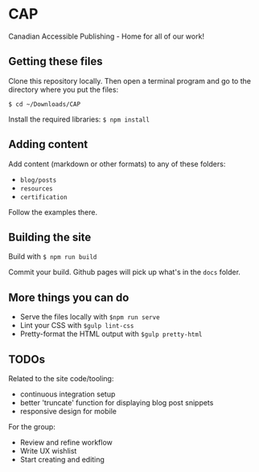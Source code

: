 # CAP
Canadian Accessible Publishing - Home for all of our work!

## Getting these files

Clone this repository locally. Then open a terminal program and go to the directory where you put the files:

`$ cd ~/Downloads/CAP`

Install the required libraries:
`$ npm install`

## Adding content

Add content (markdown or other formats) to any of these folders:

- `blog/posts`
- `resources`
- `certification`

Follow the examples there.

## Building the site

Build with `$ npm run build`

Commit your build. Github pages will pick up what's in the `docs` folder.

## More things you can do

* Serve the files locally with `$npm run serve`
* Lint your CSS with `$gulp lint-css`
* Pretty-format the HTML output with `$gulp pretty-html`

## TODOs

Related to the site code/tooling:
* continuous integration setup
* better 'truncate' function for displaying blog post snippets
* responsive design for mobile

For the group:
* Review and refine workflow
* Write UX wishlist
* Start creating and editing

